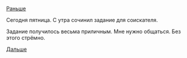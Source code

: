 [Раньше](2018.06.21.md)

Сегодня пятница. С утра сочинил задание для соискателя.

Задание получилось весьма приличным. Мне нужно общаться. Без этого стрёмно.

[Дальше](2018.06.23.md)